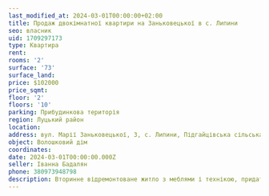```yaml
---
last_modified_at: 2024-03-01T00:00:00+02:00
title: Продаж двокімнатної квартири на Заньковецької в с. Липини
seo: власник
uid: 1709297173
type: Квартира
rent:
rooms: '2'
surface: '73'
surface_land:
price: $102000
price_sqmt:
floor: '2'
floors: '10'
parking: Прибудинкова територія
region: Луцький район
location:
address: вул. Марії Заньковецької, 3, с. Липини, Підгайцівська сільська територіальна громада
object: Волошковий дім
coordinates:
date: 2024-03-01T00:00:00.000Z
seller: Іванна Бадалян
phone: 380973948798
description: Вторинне відремонтоване житло з меблями і технікою, придатне і готове для проживання
---
```


